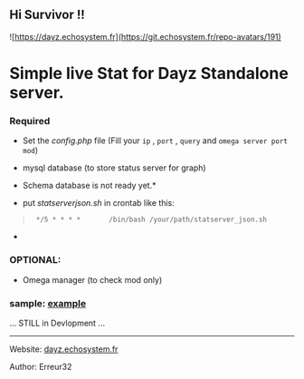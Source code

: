 ## Hi Survivor !!

![https://dayz.echosystem.fr](https://git.echosystem.fr/repo-avatars/191)



#   Simple live Stat for Dayz Standalone server.


### Required

 -  Set the *config.php* file (Fill your `ip` , `port` , `query` and `omega server port mod`)

 -  mysql database (to store status server for graph) 
   * Schema database is not ready yet.*

 - put *statserverjson.sh* in crontab like this:
>      */5 * * * *       /bin/bash /your/path/statserver_json.sh
 

 - 


### OPTIONAL:

 - Omega manager (to check mod only) 


### sample: [example](https://dayz.echosystem.fr/server/Namalsk2)


... STILL in Devlopment ...




-----



Website: [dayz.echosystem.fr](https://dayz.echosystem.fr)

Author: Erreur32
